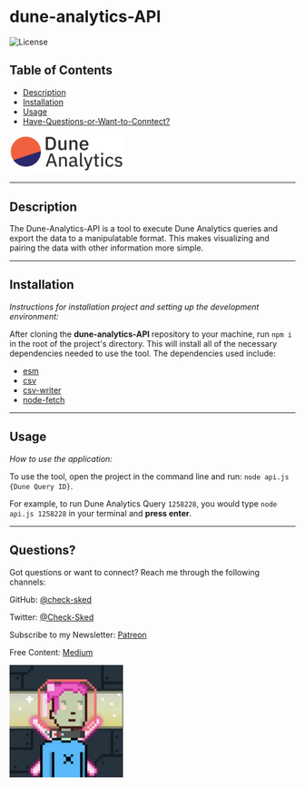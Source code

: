 # dune-analytics-API

![License](https://img.shields.io/badge/license-ISC-blue.svg)

## Table of Contents

- [Description](#description)
- [Installation](#installation)
- [Usage](#usage)
- [Have-Questions-or-Want-to-Conntect?](#questions)

<a href="https://dune.com/home"><img src="./assets/Dune.jpeg" width="200"></a>

---

## Description

The Dune-Analytics-API is a tool to execute Dune Analytics queries and export the data to a manipulatable format. This makes visualizing and pairing the data with other information more simple.

---

## Installation

_Instructions for installation project and setting up the development environment:_

After cloning the **dune-analytics-API** repository to your machine, run `npm i` in the root of the project's directory. This will install all of the necessary dependencies needed to use the tool. The dependencies used include:

- [esm](https://www.npmjs.com/package/esm)
- [csv](https://www.npmjs.com/package/csv)
- [csv-writer](https://www.npmjs.com/package/csv-writer)
- [node-fetch](https://www.npmjs.com/package/node-fetch)

---

## Usage

_How to use the application:_

To use the tool, open the project in the command line and run: `node api.js {Dune Query ID}`.

For example, to run Dune Analytics Query `1258228`, you would type `node api.js 1258228` in your terminal and **press enter**.

---

## Questions?

Got questions or want to connect? Reach me through the following channels:

GitHub: [@check-sked](https://api.github.com/users/check-sked)

Twitter: [@Check-Sked](https://twitter.com/Check_Sked)

Subscribe to my Newsletter: [Patreon](https://twitter.com/check_sked/status/1614726319216152576?s=46&t=IfbTee-kUksw0TUfwMbLxw)

Free Content: [Medium](https://medium.com/@resarchtorus)

<img src="./assets/pfp.png" alt="drawing" width="200"/>
